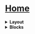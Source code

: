 # [Home](README.md)

<details>
  <summary><strong>Layout</strong></summary>

  - [Page](PAGE.md)  
  - [Inspector](INSPECTOR.md)  
  - [Hierarchy](HIERARCHY.md)  

</details>

<details>
  <summary><strong>Blocks</strong></summary>

  - [Insert Blocks](INSERT.md)  
  - [Text Box](TEXTBOX.md)  
  - [List](LIST.md)  
  - [Image](IMAGE.md)  
  - [Table](TABLE.md)
  - [Chart](CHART.md)
  - [Diagram](DIAGRAM.md)
  - [Page Actions](DYNAMICTEXT.md)
  - [Dynamic Text](PAGEACTIONS.md)
</details>


